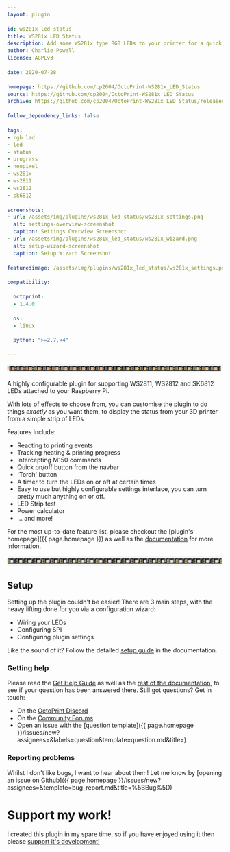 ```yaml
---
layout: plugin

id: ws281x_led_status
title: WS281x LED Status
description: Add some WS281x type RGB LEDs to your printer for a quick status update!
author: Charlie Powell
license: AGPLv3

date: 2020-07-28

homepage: https://github.com/cp2004/OctoPrint-WS281x_LED_Status
source: https://github.com/cp2004/OctoPrint-WS281x_LED_Status
archive: https://github.com/cp2004/OctoPrint-WS281x_LED_Status/releases/latest/download/release.zip

follow_dependency_links: false

tags:
- rgb led
- led
- status
- progress
- neopixel
- ws281x
- ws2811
- ws2812
- sk6812

screenshots:
- url: /assets/img/plugins/ws281x_led_status/ws281x_settings.png
  alt: settings-overview-screenshot
  caption: Settings Overview Screenshot
- url: /assets/img/plugins/ws281x_led_status/ws281x_wizard.png
  alt: setup-wizard-screenshot
  caption: Setup Wizard Screenshot

featuredimage: /assets/img/plugins/ws281x_led_status/ws281x_settings.png

compatibility:

  octoprint:
  - 1.4.0

  os:
  - linux

  python: ">=2.7,<4"

---
```


![rainbow effect](/assets/img/plugins/ws281x_led_status/rainbow.gif)

A highly configurable plugin for supporting WS2811, WS2812 and SK6812 LEDs attached to your Raspberry Pi.

With lots of effects to choose from, you can customise the plugin to do things *exactly* as you want them, to display the status from your 3D printer from a simple strip of LEDs

Features include:
* Reacting to printing events
* Tracking heating & printing progress
* Intercepting M150 commands
* Quick on/off button from the navbar
* 'Torch' button
* A timer to turn the LEDs on or off at certain times
* Easy to use but highly configurable settings interface, you can turn pretty much anything on or off.
* LED Strip test
* Power calculator
* ... and more!

For the most up-to-date feature list, please checkout the [plugin's homepage]({{ page.homepage }}) as well as the [documentation](https://cp2004.gitbook.io/ws281x-led-status/) for more information.

![rainbow effect](/assets/img/plugins/ws281x_led_status/color_wipe.gif)

## Setup

Setting up the plugin couldn't be easier! There are 3 main steps, with the heavy lifting done for you via a configuration wizard:

* Wiring your LEDs
* Configuring SPI
* Configuring plugin settings

Like the sound of it? Follow the detailed [setup guide](https://app.gitbook.com/@cp2004/s/ws281x-led-status/guides/setup-guide-1) in the documentation.

### Getting help

Please read the [Get Help Guide](https://cp2004.gitbook.io/ws281x-led-status/guides/get-help-guide) as well as the [rest of the documentation](https://cp2004.gitbook.io/ws281x-led-status/), to see if your question has been answered there. Still got questions? Get in touch:

* On the [OctoPrint Discord](https://discord.octoprint.org)
* On the [Community Forums](https://community.octoprint.org)
* Open an issue with the [question template]({{ page.homepage }}/issues/new?assignees=&labels=question&template=question.md&title=)


### Reporting problems
Whilst I don't like bugs, I want to hear about them! Let me know by [opening an issue on Github]({{ page.homepage }}/issues/new?assignees=&template=bug_report.md&title=%5BBug%5D)


# Support my work!
I created this plugin in my spare time, so if you have enjoyed using it then please [support it's development!](https://github.com/sponsors/cp2004)
